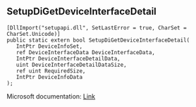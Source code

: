 ## SetupDiGetDeviceInterfaceDetail

```
[DllImport("setupapi.dll", SetLastError = true, CharSet = CharSet.Unicode)]
public static extern bool SetupDiGetDeviceInterfaceDetail(
   IntPtr DeviceInfoSet,
   ref DeviceInterfaceData DeviceInterfaceData,
   IntPtr DeviceInterfaceDetailData,
   uint DeviceInterfaceDetailDataSize,
   ref uint RequiredSize,
   IntPtr DeviceInfoData
);
```

Microsoft documentation: [Link](https://docs.microsoft.com/en-us/windows/win32/api/setupapi/nf-setupapi-setupdigetdeviceinterfacedetailw)
